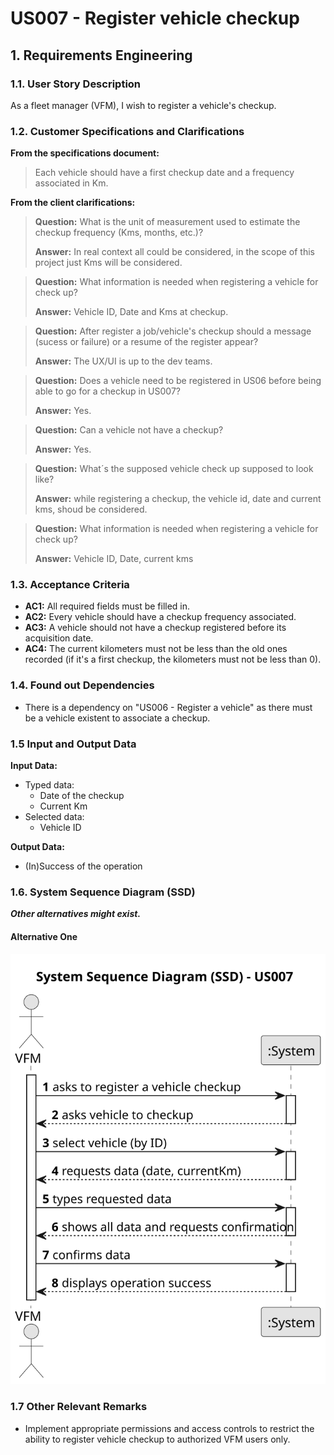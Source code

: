 # US007 - Register vehicle checkup


## 1. Requirements Engineering

### 1.1. User Story Description

As a fleet manager (VFM), I wish to register a vehicle's checkup.

### 1.2. Customer Specifications and Clarifications 

**From the specifications document:**

>	Each vehicle should have a first checkup date and a frequency associated in Km. 

**From the client clarifications:**

> **Question:** What is the unit of measurement used to estimate the checkup frequency (Kms, months, etc.)?
>
> **Answer:** In real context all could be considered, in the scope of this project just Kms will be considered.

> **Question:** What information is needed when registering a vehicle for check up?
>
> **Answer:** Vehicle ID, Date and Kms at checkup.

> **Question:** After register a job/vehicle's checkup should a message (sucess or failure) or a resume of the register appear?
>
> **Answer:** The UX/UI is up to the dev teams.

> **Question:** Does a vehicle need to be registered in US06 before being able to go for a checkup in US007?
> 
> **Answer:** Yes.

> **Question:** Can a vehicle not have a checkup?
>
> **Answer:** Yes.

> **Question:**  What´s the supposed vehicle check up supposed to look like?
>
> **Answer:** while registering a checkup, the vehicle id, date and current kms, shoud be considered.

> **Question:** What information is needed when registering a vehicle for check up?
> 
> **Answer:** Vehicle ID, Date, current kms





### 1.3. Acceptance Criteria

* **AC1:** All required fields must be filled in.
* **AC2:** Every vehicle should have a checkup frequency associated.
* **AC3:** A vehicle should not have a checkup registered before its acquisition date. 
* **AC4:** The current kilometers must not be less than the old ones recorded (if it's a first checkup, the kilometers must not be less than 0).

### 1.4. Found out Dependencies

* There is a dependency on "US006 - Register a vehicle" as there must be a vehicle existent to associate a checkup.

### 1.5 Input and Output Data

**Input Data:**

* Typed data:
    * Date of the checkup
	* Current Km
* Selected data:
    * Vehicle ID

**Output Data:**

* (In)Success of the operation

### 1.6. System Sequence Diagram (SSD)

**_Other alternatives might exist._**

#### Alternative One

![System Sequence Diagram - Alternative One](svg/us007-system-sequence-diagram-alternative-one.svg)

### 1.7 Other Relevant Remarks

* Implement appropriate permissions and access controls to restrict the ability to register vehicle checkup to authorized VFM users only.
